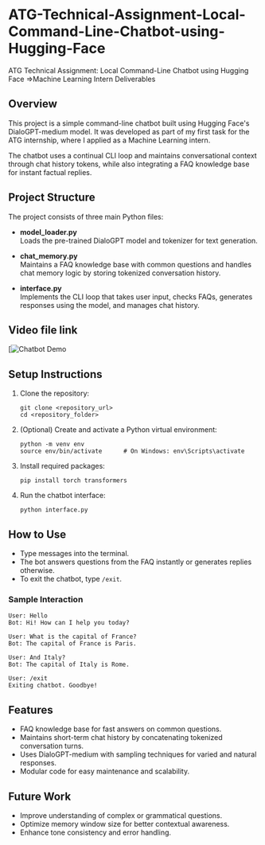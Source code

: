 # ATG-Technical-Assignment-Local-Command-Line-Chatbot-using-Hugging-Face
ATG Technical Assignment:  Local Command-Line Chatbot using Hugging  Face =>Machine Learning Intern Deliverables


## Overview
This project is a simple command-line chatbot built using Hugging Face's DialoGPT-medium model. It was developed as part of my first task for the ATG internship, where I applied as a Machine Learning intern.

The chatbot uses a continual CLI loop and maintains conversational context through chat history tokens, while also integrating a FAQ knowledge base for instant factual replies.

## Project Structure
The project consists of three main Python files:

- **model_loader.py**  
  Loads the pre-trained DialoGPT model and tokenizer for text generation.

- **chat_memory.py**  
  Maintains a FAQ knowledge base with common questions and handles chat memory logic by storing tokenized conversation history.

- **interface.py**  
  Implements the CLI loop that takes user input, checks FAQs, generates responses using the model, and manages chat history.

## Video file link
[![Chatbot Demo](https://drive.google.com/file/d/13wv_E-Pw4LrBHDyRccPM6oQRz_qp0dzd/view?usp=sharing)

## Setup Instructions

1. Clone the repository:

   ```
   git clone <repository_url>
   cd <repository_folder>
   ```

2. (Optional) Create and activate a Python virtual environment:

   ```
   python -m venv env
   source env/bin/activate      # On Windows: env\Scripts\activate
   ```

3. Install required packages:

   ```
   pip install torch transformers
   ```

4. Run the chatbot interface:

   ```
   python interface.py
   ```

## How to Use

- Type messages into the terminal.
- The bot answers questions from the FAQ instantly or generates replies otherwise.
- To exit the chatbot, type `/exit`.

### Sample Interaction

```
User: Hello
Bot: Hi! How can I help you today?

User: What is the capital of France?
Bot: The capital of France is Paris.

User: And Italy?
Bot: The capital of Italy is Rome.

User: /exit
Exiting chatbot. Goodbye!
```

## Features

- FAQ knowledge base for fast answers on common questions.
- Maintains short-term chat history by concatenating tokenized conversation turns.
- Uses DialoGPT-medium with sampling techniques for varied and natural responses.
- Modular code for easy maintenance and scalability.

## Future Work

- Improve understanding of complex or grammatical questions.
- Optimize memory window size for better contextual awareness.
- Enhance tone consistency and error handling.

